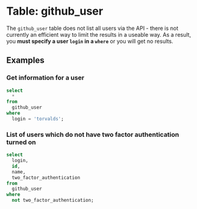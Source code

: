 # Table: github_user

The `github_user` table does not list all users via the API - there is not currently an efficient way to limit the results in a useable way. As a result, you **must specify a user `login` in a `where`** or you will get no results.

## Examples

### Get information for a user

```sql
select
  *
from
  github_user
where
  login = 'torvalds';
```


### List of users which do not have two factor authentication turned on

```sql
select
  login,
  id,
  name,
  two_factor_authentication
from
  github_user
where
  not two_factor_authentication;
```
